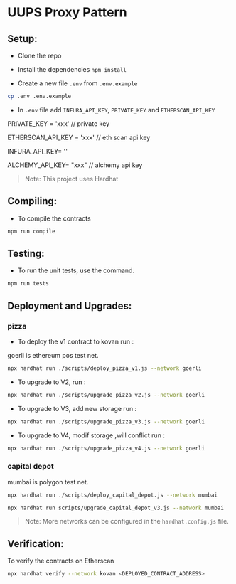 # UUPS Proxy Pattern

## Setup:

- Clone the repo

- Install the dependencies
  `npm install`

- Create a new file `.env` from `.env.example`

```sh
cp .env .env.example
```

- In `.env` file add `INFURA_API_KEY`, `PRIVATE_KEY` and `ETHERSCAN_API_KEY`

PRIVATE_KEY =  'xxx' // private key

ETHERSCAN_API_KEY = 'xxx' // eth scan api key

INFURA_API_KEY= '' 

ALCHEMY_API_KEY= "xxx"  // alchemy api key

> Note: This project uses Hardhat

## Compiling:

- To compile the contracts

```sh
npm run compile
```

## Testing:

- To run the unit tests, use the command.

```sh
npm run tests
```

## Deployment and Upgrades:

### pizza
- To deploy the v1 contract to kovan run :

goerli is ethereum pos test net.

```sh
npx hardhat run ./scripts/deploy_pizza_v1.js --network goerli
```

- To upgrade to V2, run :

```sh
npx hardhat run ./scripts/upgrade_pizza_v2.js --network goerli
```

- To upgrade to V3, add new storage run :

```sh
npx hardhat run ./scripts/upgrade_pizza_v3.js --network goerli
```

- To upgrade to V4, modif storage ,will conflict run :

```sh
npx hardhat run ./scripts/upgrade_pizza_v4.js --network goerli
```

### capital depot

mumbai is polygon test net.

```sh
npx hardhat run ./scripts/deploy_capital_depot.js --network mumbai
```

```sh
npx hardhat run scripts/upgrade_capital_depot_v3.js --network mumbai
```

> Note: More networks can be configured in the `hardhat.config.js` file.

## Verification:

To verify the contracts on Etherscan

```sh
npx hardhat verify --network kovan <DEPLOYED_CONTRACT_ADDRESS>
```
